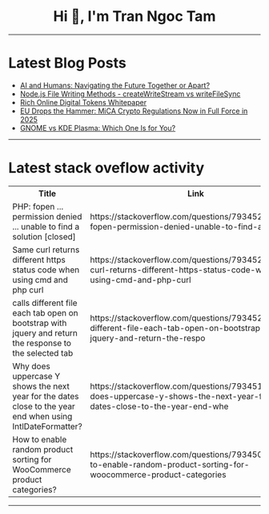 <h1 align="center">Hi 👋, I'm Tran Ngoc Tam</h1>

---

# Latest Blog Posts 
<!-- BLOG-POST-LIST:START -->
- [AI and Humans: Navigating the Future Together or Apart?](https://dev.to/abhiiinavsingh/ai-and-humans-navigating-the-future-together-or-apart-357k)
- [Node.js File Writing Methods - createWriteStream vs writeFileSync](https://dev.to/franciscomoretti/nodejs-file-writing-methods-createwritestream-vs-writefilesync-11do)
- [Rich Online Digital Tokens Whitepaper](https://dev.to/rodit-org/rich-online-digital-tokens-whitepaper-1gpg)
- [EU Drops the Hammer: MiCA Crypto Regulations Now in Full Force in 2025](https://dev.to/kvetoslavnovak/eu-drops-the-hammer-mica-crypto-regulations-now-in-full-force-in-2025-4e5d)
- [GNOME vs KDE Plasma: Which One Is for You?](https://dev.to/snigdhaos/gnome-vs-kde-plasma-which-one-is-for-you-1gc9)
<!-- BLOG-POST-LIST:END -->

---

# Latest stack oveflow activity
<table>
  <tr><th>Title</th><th>Link</th></tr>
  <!-- STACKOVERFLOW:START --><tr><td>PHP: fopen ... permission denied ... unable to find a solution [closed]</td><td>https://stackoverflow.com/questions/79345272/php-fopen-permission-denied-unable-to-find-a-solution</td></tr><tr><td>Same curl returns different https status code when using cmd and php curl</td><td>https://stackoverflow.com/questions/79345236/same-curl-returns-different-https-status-code-when-using-cmd-and-php-curl</td></tr><tr><td>calls different file each tab open on bootstrap with jquery and return the response to the selected tab</td><td>https://stackoverflow.com/questions/79345234/calls-different-file-each-tab-open-on-bootstrap-with-jquery-and-return-the-respo</td></tr><tr><td>Why does uppercase Y shows the next year for the dates close to the year end when using IntlDateFormatter?</td><td>https://stackoverflow.com/questions/79345136/why-does-uppercase-y-shows-the-next-year-for-the-dates-close-to-the-year-end-whe</td></tr><tr><td>How to enable random product sorting for WooCommerce product categories?</td><td>https://stackoverflow.com/questions/79345087/how-to-enable-random-product-sorting-for-woocommerce-product-categories</td></tr><!-- STACKOVERFLOW:END -->
</table>

---


